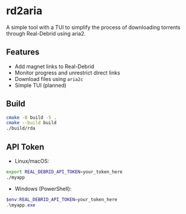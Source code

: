 # rd2aria

A simple tool with a TUI to simplify the process of downloading torrents through Real-Debrid using aria2.

## Features

- Add magnet links to Real-Debrid
- Monitor progress and unrestrict direct links
- Download files using `aria2c`
- Simple TUI (planned)

## Build

```bash
cmake -B build -S .
cmake --build build
./build/rda
```

## API Token

- Linux/macOS:

```bash
export REAL_DEBRID_API_TOKEN=your_token_here
./myapp
```

- Windows (PowerShell):

```powershell
$env:REAL_DEBRID_API_TOKEN=your_token_here
.\myapp.exe
```

